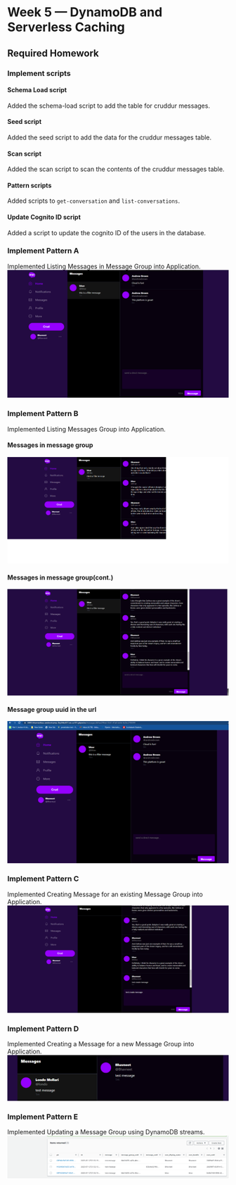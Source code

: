 # Week 5 — DynamoDB and Serverless Caching

## Required Homework

### Implement scripts
#### Schema Load script
Added the schema-load script to add the table for cruddur messages.

####  Seed script
Added the seed script to add the data for the cruddur messages table.

#### Scan script
Added the scan script to scan the contents of the cruddur messages table.

#### Pattern scripts
Added scripts to `get-conversation` and `list-conversations`.

#### Update Cognito ID script
Added a script to update the cognito ID of the users in the database.

### Implement Pattern A
Implemented Listing Messages in Message Group into Application.
![Image of listing messages](assets/messages.png)

### Implement Pattern B
Implemented Listing Messages Group into Application.

#### Messages in message group
![Image of listing message group 1](assets/messages_in_message_group.png)

#### Messages in message group(cont.)
![Image of listing message group 2](assets/messages_in_message_group_2.png)

#### Message group uuid in the url
![Image of listing message group 3](assets/message_group_uuid%20in%20url.png)

### Implement Pattern C
Implemented Creating Message for an existing Message Group into Application.
![Image of listing messages](assets/create_message.png)

### Implement Pattern D
Implemented Creating a Message for a new Message Group into Application.
![Image of listing messages](assets/create_new_message.png)

### Implement Pattern E
Implemented Updating a Message Group using DynamoDB streams.
![Image of listing messages](assets/data_in_dynamodb_prod.png)
